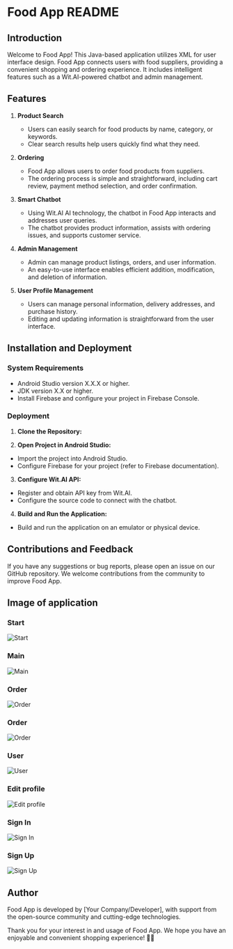 # Food App README

## Introduction

Welcome to Food App! This Java-based application utilizes XML for user interface design. Food App connects users with food suppliers, providing a convenient shopping and ordering experience. It includes intelligent features such as a Wit.AI-powered chatbot and admin management.

## Features

1. **Product Search**
   - Users can easily search for food products by name, category, or keywords.
   - Clear search results help users quickly find what they need.

2. **Ordering**
   - Food App allows users to order food products from suppliers.
   - The ordering process is simple and straightforward, including cart review, payment method selection, and order confirmation.

3. **Smart Chatbot**
   - Using Wit.AI AI technology, the chatbot in Food App interacts and addresses user queries.
   - The chatbot provides product information, assists with ordering issues, and supports customer service.

4. **Admin Management**
   - Admin can manage product listings, orders, and user information.
   - An easy-to-use interface enables efficient addition, modification, and deletion of information.

5. **User Profile Management**
   - Users can manage personal information, delivery addresses, and purchase history.
   - Editing and updating information is straightforward from the user interface.

## Installation and Deployment

### System Requirements
- Android Studio version X.X.X or higher.
- JDK version X.X or higher.
- Install Firebase and configure your project in Firebase Console.

### Deployment
1. **Clone the Repository:**

2. **Open Project in Android Studio:**
- Import the project into Android Studio.
- Configure Firebase for your project (refer to Firebase documentation).

3. **Configure Wit.AI API:**
- Register and obtain API key from Wit.AI.
- Configure the source code to connect with the chatbot.

4. **Build and Run the Application:**
- Build and run the application on an emulator or physical device.

## Contributions and Feedback
If you have any suggestions or bug reports, please open an issue on our GitHub repository. We welcome contributions from the community to improve Food App.

## Image of application
### Start
![Start](image/st.jpg)
### Main
![Main](image/main.jpg)
### Order
![Order](image/order.jpg)
### Order
![Order](image/chat.jpg)
### User
![User](image/user.jpg)
### Edit profile
![Edit profile](image/profile.jpg)
### Sign In
![Sign In](image/dn.jpg)
### Sign Up
![Sign Up](image/dk.jpg)
## Author
Food App is developed by [Your Company/Developer], with support from the open-source community and cutting-edge technologies.

Thank you for your interest in and usage of Food App. We hope you have an enjoyable and convenient shopping experience! 🍲📱
